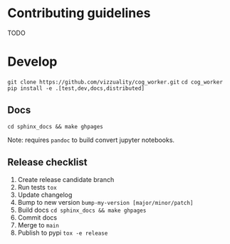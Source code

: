 # Contributing guidelines

TODO

# Develop

`git clone https://github.com/vizzuality/cog_worker.git`
`cd cog_worker`
`pip install -e .[test,dev,docs,distributed]`

## Docs

`cd sphinx_docs && make ghpages`

Note: requires `pandoc` to build convert jupyter notebooks.

## Release checklist

 1. Create release candidate branch
 2. Run tests `tox`
 3. Update changelog
 4. Bump to new version `bump-my-version [major/minor/patch]`
 5. Build docs `cd sphinx_docs && make ghpages`
 6. Commit docs
 7. Merge to `main`
 8. Publish to pypi `tox -e release`
